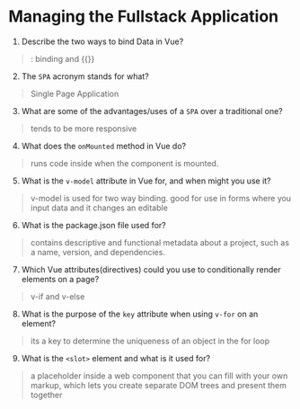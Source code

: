# Managing the Fullstack Application

1. Describe the two ways to bind Data in Vue?

  > : binding and {{}}

2. The `SPA` acronym stands for what?

  > Single Page Application

3. What are some of the advantages/uses of a `SPA` over a traditional one?

  > tends to be more responsive

4. What does the `onMounted` method in Vue do?

  > runs code inside when the component is mounted.

5. What is the `v-model` attribute in Vue for, and when might you use it?

  > v-model is used for two way binding. good for use in forms where you input data and it changes an editable

6. What is the package.json file used for?

  > contains descriptive and functional metadata about a project, such as a name, version, and dependencies.

7. Which Vue attributes(directives) could you use to conditionally render elements on a page?

  > v-if and v-else

8. What is the purpose of the `key` attribute when using `v-for` on an element?

  > its a key to determine the uniqueness of an object in the for loop

9. What is the `<slot>` element and what is it used for?

  > a placeholder inside a web component that you can fill with your own markup, which lets you create separate DOM trees and present them together
